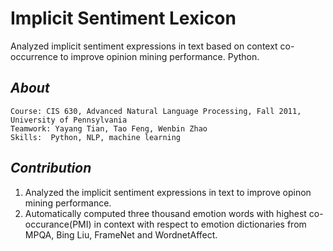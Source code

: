 Implicit Sentiment Lexicon
==========================

Analyzed implicit sentiment expressions in text based on context co-occurrence to improve opinion mining performance. Python.

## _About_
    
    Course: CIS 630, Advanced Natural Language Processing, Fall 2011, University of Pennsylvania
    Teamwork: Yayang Tian, Tao Feng, Wenbin Zhao
    Skills:  Python, NLP, machine learning

    
## _Contribution_
1. Analyzed the implicit sentiment expressions in text to improve opinon mining performance.
2. Automatically computed three thousand emotion words with highest co-occurance(PMI) in context with respect to emotion dictionaries from MPQA, Bing Liu, FrameNet and WordnetAffect.
